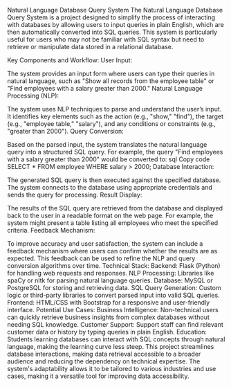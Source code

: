 

Natural Language Database Query System
The Natural Language Database Query System is a project designed to simplify the process of interacting with databases by allowing users to input queries in plain English, which are then automatically converted into SQL queries. This system is particularly useful for users who may not be familiar with SQL syntax but need to retrieve or manipulate data stored in a relational database.

Key Components and Workflow:
User Input:

The system provides an input form where users can type their queries in natural language, such as "Show all records from the employee table" or "Find employees with a salary greater than 2000."
Natural Language Processing (NLP):

The system uses NLP techniques to parse and understand the user’s input. It identifies key elements such as the action (e.g., "show," "find"), the target (e.g., "employee table," "salary"), and any conditions or constraints (e.g., "greater than 2000").
Query Conversion:

Based on the parsed input, the system translates the natural language query into a structured SQL query. For example, the query "Find employees with a salary greater than 2000" would be converted to:
sql
Copy code
SELECT * FROM employee WHERE salary > 2000;
Database Interaction:

The generated SQL query is then executed against the specified database. The system connects to the database using appropriate credentials and sends the query for processing.
Result Display:

The results of the SQL query are retrieved from the database and displayed back to the user in a readable format on the web page. For example, the system might present a table listing all employees who meet the specified criteria.
Feedback Mechanism:

To improve accuracy and user satisfaction, the system can include a feedback mechanism where users can confirm whether the results are as expected. This feedback can be used to refine the NLP and query conversion algorithms over time.
Technical Stack:
Backend: Flask (Python) for handling web requests and responses.
NLP Processing: Libraries like spaCy or nltk for parsing natural language queries.
Database: MySQL or PostgreSQL for storing and retrieving data.
SQL Query Generation: Custom logic or third-party libraries to convert parsed input into valid SQL queries.
Frontend: HTML/CSS with Bootstrap for a responsive and user-friendly interface.
Potential Use Cases:
Business Intelligence: Non-technical users can quickly retrieve business insights from complex databases without needing SQL knowledge.
Customer Support: Support staff can find relevant customer data or history by typing queries in plain English.
Education: Students learning databases can interact with SQL concepts through natural language, making the learning curve less steep.
This project streamlines database interactions, making data retrieval accessible to a broader audience and reducing the dependency on technical expertise. The system's adaptability allows it to be tailored to various industries and use cases, making it a versatile tool for improving data accessibility.







